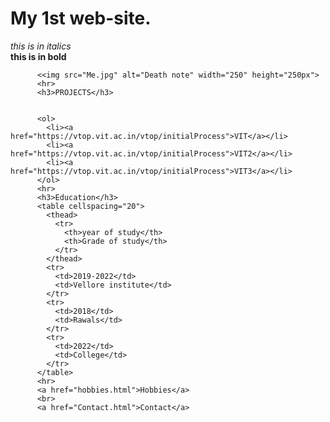 <!DOCTYPE html>
<html lang="en" dir="ltr">
  <head>
    <meta charset="utf-8">
    <title>NITISH</title>
  </head>
  <body>
        <h1>My 1st web-site.</h1>
        <p><em>this is in italics</em><br>
          <strong>this is in bold</strong>
          </p>

          <<img src="Me.jpg" alt="Death note" width="250" height="250px">
          <hr>
          <h3>PROJECTS</h3>


          <ol>
            <li><a href="https://vtop.vit.ac.in/vtop/initialProcess">VIT</a></li>
            <li><a href="https://vtop.vit.ac.in/vtop/initialProcess">VIT2</a></li>
            <li><a href="https://vtop.vit.ac.in/vtop/initialProcess">VIT3</a></li>
          </ol>
          <hr>
          <h3>Education</h3>
          <table cellspacing="20">
            <thead>
              <tr>
                <th>year of study</th>
                <th>Grade of study</th>
              </tr>
            </thead>
            <tr>
              <td>2019-2022</td>
              <td>Vellore institute</td>
            </tr>
            <tr>
              <td>2018</td>
              <td>Rawals</td>
            </tr>
            <tr>
              <td>2022</td>
              <td>College</td>
            </tr>
          </table>
          <hr>
          <a href="hobbies.html">Hobbies</a>
          <br>
          <a href="Contact.html">Contact</a>


  </body>
</html>
